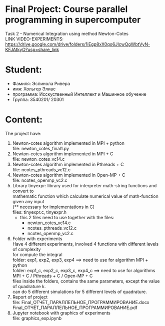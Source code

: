 # Final Project: Course parallel programming in supercomputer

Task 2 - Numerical Integration using method Newton-Cotes  
LINK VIDEO-EXPERIMENTS:   
https://drive.google.com/drive/folders/1iEgp8xX0qo6JIcwQgWbtVyN-KFJAtkyO?usp=share_link  

Student: 
==========
* Фамиля: Эспинола Ривера
* имя: Хольгер Элиас
* программа: Исскуственный Интеллект и Машинное обучение
* Группа: 3540201/ 20301

Content: 
=========

The project have:

1. Newton-cotes algorithm implemented in MPI + python    
   file: newton_cotes_final1.py  
2. Newton-cotes algorithm implemented in MPI + C  
   file: newton_cotes_vc14.c  
3. Newton-cotes algorithm implemented in Pthreads + C  
   file: ncotes_pthreads_vc12.c  
4. Newton-cotes algorithm implemented in Open-MP + C  
   file: ncotes_openmp_vc2.c  
5. Library tinyexpr: library used for interpreter math-string functions and convert to   
   mathematic function which calculate numerical value of math-function given any input  
   (** necessary for implementations in C)  
   files: tinyexpr.c, tinyexpr.h  
   * this 2 files need to use together with the files:  
      - newton_cotes_vc14.c  
      - ncotes_pthreads_vc12.c  
      - ncotes_openmp_vc2.c  
6. Folder with experiments  
   Have 4 different experiments, involved 4 functions with different levels of complexity  
   for compute the integral  
   folder: exp1, exp2, exp3, exp4 ==> need to use for algorithm MPI + python  
   folder: exp1_c, exp2_c, exp3_c, exp4_c ==> need to use for algorithms MPI + C / Pthreads + C / Open-MP + C  
   files inside the folders, contains the same parameters, except the value of quadrature k.  
   can do 5 different simulations for 5 different levels of quadrature.  
7. Report of project  
   file: Final_ОТЧЁТ_ПАРАЛЛЕЛЬНОЕ_ПРОГРАММИРОВАНИЕ.docx  
         Final_ОТЧЁТ_ПАРАЛЛЕЛЬНОЕ_ПРОГРАММИРОВАНИЕ.pdf  
8. Jupyter notebook with graphics of experiments  
   file: graphics_exp.ipynb
   
